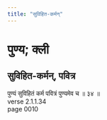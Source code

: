 ```yaml
---
title: "सुविहित-कर्मन्"
---
```


# पुण्य; क्ली
## सुविहित-कर्मन्, पवित्र
पुण्यं सुविहितं कर्म पवित्रं पुण्यमेव च ॥ ३४ ॥<br />verse 2.1.1.34<br />page 0010

